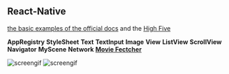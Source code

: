 ## React-Native
[the basic examples of the official docs](https://facebook.github.io/react-native/docs/getting-started.html) and the [High Five](https://facebook.github.io/react-native/docs/more-resources.html#content)

**AppRegistry**
**StyleSheet**
**Text**
**TextInput**
**Image**
**View**
**ListView**
**ScrollView**
**Navigator**
**MyScene**
**Network**
**[Movie Fectcher](https://facebook.github.io/react-native/releases/0.27/docs/sample-application-movies.html)**

![screengif](https://github.com/willkernel/AwesomeProject/blob/gif/screen.gif)
![screengif](https://github.com/willkernel/AwesomeProject/blob/gif/movies.gif)
